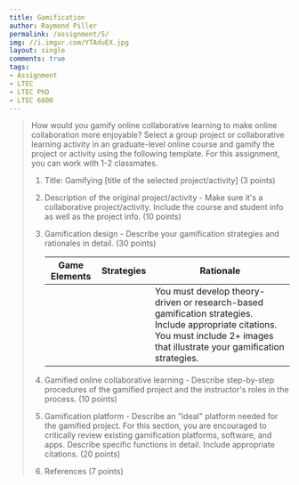 ```yaml
---
title: Gamification
author: Raymond Piller
permalink: /assignment/5/
img: //i.imgur.com/YTAduEX.jpg
layout: single
comments: true
tags:
- Assignment
- LTEC
- LTEC PhD
- LTEC 6800
---
```

> How would you gamify online collaborative learning to make online collaboration more enjoyable?
> Select a group project or collaborative learning activity in an graduate-level online course and gamify the project or activity using the following template.
> For this assignment, you can work with 1-2 classmates.
> 
> 1. Title: Gamifying [title of the selected project/activity] (3 points)
> 1. Description of the original project/activity - Make sure it's a collaborative project/activity. Include the course and student info as well as the project info. (10 points)
> 1. Gamification design - Describe your gamification strategies and rationales in detail. (30 points)
> 
>     | Game Elements| Strategies | Rationale |
>     | -- | -- | --|
>     | | | You must develop theory-driven or research-based gamification strategies. Include appropriate citations. You must include 2+ images that illustrate your gamification strategies. |
> 
> 1. Gamified online collaborative learning - Describe step-by-step procedures of the gamified project and the instructor's roles in the process. (10 points)
> 1. Gamification platform - Describe an "ideal" platform needed for the gamified project. For this section, you are encouraged to critically review existing gamification platforms, software, and apps. Describe specific functions in detail. Include appropriate citations. (20 points)
> 1. References (7 points)
